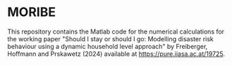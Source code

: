 # MORIBE
This repository contains the Matlab code for the numerical calculations for the working paper "Should I stay or should I go: Modelling disaster risk behaviour using a dynamic household level approach" by Freiberger, Hoffmann and Prskawetz (2024) available at https://pure.iiasa.ac.at/19725.

